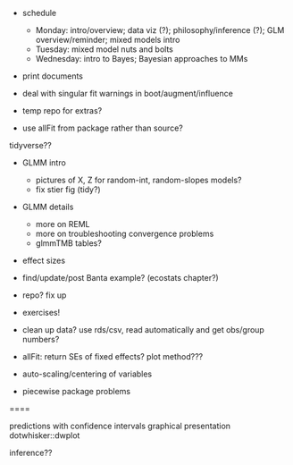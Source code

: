 

- schedule
    - Monday: intro/overview; data viz (?); philosophy/inference (?); GLM overview/reminder; mixed models intro
    - Tuesday: mixed model nuts and bolts
    - Wednesday: intro to Bayes; Bayesian approaches to MMs
- print documents

- deal with singular fit warnings in boot/augment/influence
- temp repo for extras?
- use allFit from package rather than source?


tidyverse??

* GLMM intro
    * pictures of X, Z for random-int, random-slopes models?
	* fix stier fig (tidy?)
* GLMM details
    * more on REML
    * more on troubleshooting convergence problems
	* glmmTMB tables?
* effect sizes
* find/update/post Banta example? (ecostats chapter?)
	
* repo?  fix up
* exercises!
* clean up data? use rds/csv, read automatically and get obs/group numbers?
* allFit: return SEs of fixed effects? plot method???

* auto-scaling/centering of variables
* piecewise package problems

====

predictions with confidence intervals
graphical presentation
  dotwhisker::dwplot

inference??
